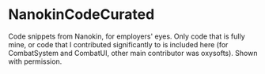 # NanokinCodeCurated

Code snippets from Nanokin, for employers' eyes. Only code that is fully mine, or code that I contributed significantly to is included here (for CombatSystem and CombatUI, other main contributor was oxysofts). Shown with permission.
